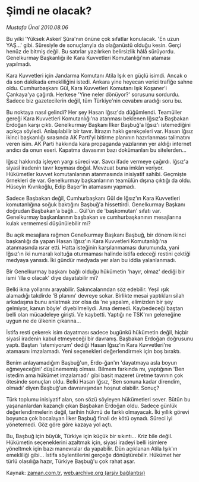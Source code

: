 # Şimdi ne olacak?

*Mustafa Ünal 2010.08.06*

<td class="columnist-detail">
<p>Bu yılki 'Yüksek Askerî Şûra'nın önüne çok sıfatlar konulacak. 'En uzun YAŞ...' gibi. Süresiyle de sonuçlarıyla da olağanüstü olduğu kesin. Gerçi henüz de bitmiş değil. Bu satırlar yazılırken belirsizlik hâlâ sürüyordu. Genelkurmay Başkanlığı ile Kara Kuvvetleri Komutanlığı'nın ataması yapılmadı.</p>
<p>
<div id="haberMetinDiv">
<p>Kara Kuvvetleri için Jandarma Komutanı Atila Işık en güçlü isimdi. Ancak o da son dakikada emekliliğini istedi. Ankara yine heyecan verici trafiğe sahne oldu. Cumhurbaşkanı Gül, Kara Kuvvetleri Komutanı Işık Koşaner'i Çankaya'ya çağırdı. Herkese 'Yine neler dönüyor?' sorusunu sordurdu. Sadece biz gazetecilerin değil, tüm Türkiye'nin cevabını aradığı soru bu. 
<p>Bu noktaya nasıl gelindi? Her şey Hasan Iğsız'da düğümlendi. Teamüller gereği Kara Kuvvetleri Komutanlığı'na atanması beklenen Iğsız'a Başbakan Erdoğan karşı çıktı. Genelkurmay Başkanı İlker Başbuğ'a Iğsız'ı istemediğini açıkça söyledi. Anlaşılabilir bir tavır. İtirazın haklı gerekçeleri var. Hasan Iğsız ikinci başkanlığı sırasında AK Parti'yi bitirme planının hazırlanması talimatını veren isim. AK Parti hakkında kara propaganda yazılarının yer aldığı internet andıcı da onun eseri. Kapatma davasının bazı dokümanları bu sitelerden...
<p>Iğsız hakkında işleyen yargı süreci var. Savcı ifade vermeye çağırdı. Iğsız'a siyasî iradenin tavır koyması doğal. Mevzuat buna imkân veriyor. Hükümetler kuvvet komutanlarının atanmasında inisiyatif sahibi. Geçmişte örnekleri de var. Genelkurmay başkanlarının teamülün dışına çıktığı da oldu. Hüseyin Kıvrıkoğlu, Edip Başer'in atamasını yapmadı. 
<p>Sadece Başbakan değil, Cumhurbaşkanı Gül de Iğsız'ın Kara Kuvvetleri komutanlığına soğuk baktığını Başbuğ'a hissettirdi. Genelkurmay Başkanı doğrudan Başbakan'a bağlı... Gül'ün de 'başkomutan' sıfatı var. Genelkurmay başkanlarının başbakan ve cumhurbaşkanının mesajlarına kulak vermemesi düşünülebilir mi?
<p>Bu açık mesajlara rağmen Genelkurmay Başkanı Başbuğ, bir dönem ikinci başkanlığı da yapan Hasan Iğsız'ın Kara Kuvvetleri Komutanlığı'na atanmasında ısrar etti. Hatta isteğinin karşılanmaması durumunda, yani Iğsız'ın iki numaralı koltuğa oturmaması halinde istifa edeceği restini çektiği medyaya yansıdı. İki gündür medyada yer alan bu iddia yalanlanmadı.
<p>Bir Genelkurmay başkanı bağlı olduğu hükümetin 'hayır, olmaz' dediği bir ismi 'illa o olacak' diye dayatabilir mi?
<p>Belki ikna yollarını arayabilir. Sakıncalarından söz edebilir. Yeşil ışık alamadığı takdirde 'B planını' devreye sokar. Birlikte mesai yaptıkları silah arkadaşına bunu anlatmak zor olsa da 'ne yapalım, elimizden bir şey gelmiyor, kanun böyle' diyebilmeliydi. Ama demedi. Kaybedeceği baştan belli olan mücadeleye girişti. Ve kaybetti. Yaptığı ne TSK'nın geleneğine uygun ne de ülkenin çıkarına...
<p>İstifa resti çekerek isim dayatması sadece bugünkü hükümetin değil, hiçbir siyasî iradenin kabul etmeyeceği bir davranış. Başbakan Erdoğan doğrusunu yaptı. Baştan 'istemiyorum' dediği Hasan Iğsız'ın Kara Kuvvetleri'ne atamasını imzalamadı. Yeni seçenekleri değerlendirmek için boş bıraktı.
<p>Benim anlayamadığım Başbuğ'un, Erdo-ğan'ın 'dayatmaya asla boyun eğmeyeceğini' düşünememiş olması. Bilmem farkında mı, yaptığının 'Ben istedim ama hükümet imzalamadı' gibi basit mazeret üretme tavrının çok ötesinde sonuçları oldu. Belki Hasan Iğsız, 'Ben sonuna kadar direndim, olmadı' diyen Başbuğ'un davranışından hoşnut olabilir. Sonuç?
<p>Türk toplumu inisiyatif alan, son sözü söyleyen hükümetleri sever. Bütün bu yaşananlardan kazançlı çıkan Başbakan Erdoğan oldu. Sadece günlük değerlendirmelerin değil, tarihin hükmü de farklı olmayacak. İki yıllık görevi boyunca çok bocalayan İlker Başbuğ finali de kötü oynadı. Süreci iyi yönetemedi. Göz göre göre kazaya yol açtı.
<p>Bu, Başbuğ için büyük, Türkiye için küçük bir sıkıntı... Kriz bile değil. Hükümetin seçeneklerini azaltmak için, siyasi iradeyi belli isimlere yöneltmek için bazı manevralar da yapabilir. Dün açıklanan Atila Işık'ın emekliliği gibi... İstifa söylentilerini gerçeğe dönüştürebilir. Hükümet her türlü olasılığa hazır, Türkiye Başbuğ'u çok rahat aşar. </p></p></p></p></p></p></p></p></p></p></p></div>
</p>
<a href="http://web.archive.org/web/20110105041358/mailto:m.unal@zaman.com.tr">
</a></td>

Kaynak: [zaman.com.tr](http://zaman.com.tr/yazar.do?yazino=1012962), [web.archive.org (arşiv bağlantısı)](http://web.archive.org/web/20110105041358/http://www.zaman.com.tr/yazar.do?yazino=1012962)
